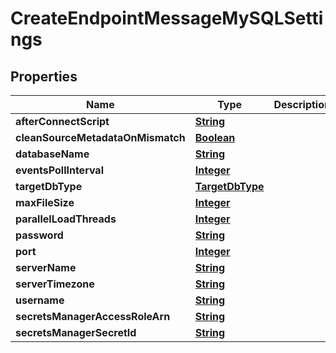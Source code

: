 

# CreateEndpointMessageMySQLSettings


## Properties

| Name | Type | Description | Notes |
|------------ | ------------- | ------------- | -------------|
|**afterConnectScript** | [**String**](String.md) |  |  [optional] |
|**cleanSourceMetadataOnMismatch** | [**Boolean**](Boolean.md) |  |  [optional] |
|**databaseName** | [**String**](String.md) |  |  [optional] |
|**eventsPollInterval** | [**Integer**](Integer.md) |  |  [optional] |
|**targetDbType** | [**TargetDbType**](TargetDbType.md) |  |  [optional] |
|**maxFileSize** | [**Integer**](Integer.md) |  |  [optional] |
|**parallelLoadThreads** | [**Integer**](Integer.md) |  |  [optional] |
|**password** | [**String**](String.md) |  |  [optional] |
|**port** | [**Integer**](Integer.md) |  |  [optional] |
|**serverName** | [**String**](String.md) |  |  [optional] |
|**serverTimezone** | [**String**](String.md) |  |  [optional] |
|**username** | [**String**](String.md) |  |  [optional] |
|**secretsManagerAccessRoleArn** | [**String**](String.md) |  |  [optional] |
|**secretsManagerSecretId** | [**String**](String.md) |  |  [optional] |



